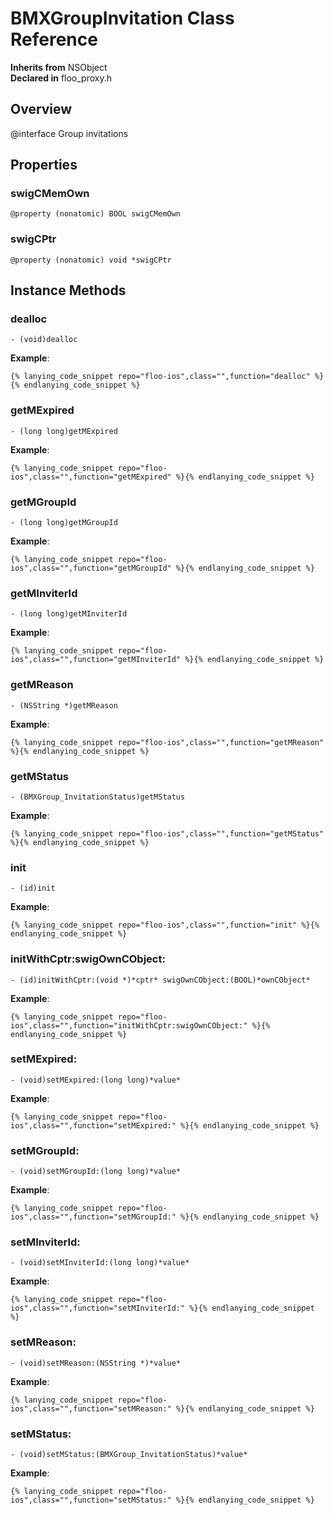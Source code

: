 # BMXGroupInvitation Class Reference

  **Inherits from** NSObject  
  **Declared in** floo_proxy.h  

## Overview

@interface Group invitations

## Properties

<a name="//api/name/swigCMemOwn" title="swigCMemOwn"></a>
### swigCMemOwn

`@property (nonatomic) BOOL swigCMemOwn`

<a name="//api/name/swigCPtr" title="swigCPtr"></a>
### swigCPtr

`@property (nonatomic) void *swigCPtr`

<a title="Instance Methods" name="instance_methods"></a>
## Instance Methods

<a name="//api/name/dealloc" title="dealloc"></a>
### dealloc

`- (void)dealloc`

<a name="//api/name/getMExpired" title="getMExpired"></a>
**Example**:
```
{% lanying_code_snippet repo="floo-ios",class="",function="dealloc" %}{% endlanying_code_snippet %}
```
### getMExpired

`- (long long)getMExpired`

<a name="//api/name/getMGroupId" title="getMGroupId"></a>
**Example**:
```
{% lanying_code_snippet repo="floo-ios",class="",function="getMExpired" %}{% endlanying_code_snippet %}
```
### getMGroupId

`- (long long)getMGroupId`

<a name="//api/name/getMInviterId" title="getMInviterId"></a>
**Example**:
```
{% lanying_code_snippet repo="floo-ios",class="",function="getMGroupId" %}{% endlanying_code_snippet %}
```
### getMInviterId

`- (long long)getMInviterId`

<a name="//api/name/getMReason" title="getMReason"></a>
**Example**:
```
{% lanying_code_snippet repo="floo-ios",class="",function="getMInviterId" %}{% endlanying_code_snippet %}
```
### getMReason

`- (NSString *)getMReason`

<a name="//api/name/getMStatus" title="getMStatus"></a>
**Example**:
```
{% lanying_code_snippet repo="floo-ios",class="",function="getMReason" %}{% endlanying_code_snippet %}
```
### getMStatus

`- (BMXGroup_InvitationStatus)getMStatus`

<a name="//api/name/init" title="init"></a>
**Example**:
```
{% lanying_code_snippet repo="floo-ios",class="",function="getMStatus" %}{% endlanying_code_snippet %}
```
### init

`- (id)init`

<a name="//api/name/initWithCptr:swigOwnCObject:" title="initWithCptr:swigOwnCObject:"></a>
**Example**:
```
{% lanying_code_snippet repo="floo-ios",class="",function="init" %}{% endlanying_code_snippet %}
```
### initWithCptr:swigOwnCObject:

`- (id)initWithCptr:(void *)*cptr* swigOwnCObject:(BOOL)*ownCObject*`

<a name="//api/name/setMExpired:" title="setMExpired:"></a>
**Example**:
```
{% lanying_code_snippet repo="floo-ios",class="",function="initWithCptr:swigOwnCObject:" %}{% endlanying_code_snippet %}
```
### setMExpired:

`- (void)setMExpired:(long long)*value*`

<a name="//api/name/setMGroupId:" title="setMGroupId:"></a>
**Example**:
```
{% lanying_code_snippet repo="floo-ios",class="",function="setMExpired:" %}{% endlanying_code_snippet %}
```
### setMGroupId:

`- (void)setMGroupId:(long long)*value*`

<a name="//api/name/setMInviterId:" title="setMInviterId:"></a>
**Example**:
```
{% lanying_code_snippet repo="floo-ios",class="",function="setMGroupId:" %}{% endlanying_code_snippet %}
```
### setMInviterId:

`- (void)setMInviterId:(long long)*value*`

<a name="//api/name/setMReason:" title="setMReason:"></a>
**Example**:
```
{% lanying_code_snippet repo="floo-ios",class="",function="setMInviterId:" %}{% endlanying_code_snippet %}
```
### setMReason:

`- (void)setMReason:(NSString *)*value*`

<a name="//api/name/setMStatus:" title="setMStatus:"></a>
**Example**:
```
{% lanying_code_snippet repo="floo-ios",class="",function="setMReason:" %}{% endlanying_code_snippet %}
```
### setMStatus:

`- (void)setMStatus:(BMXGroup_InvitationStatus)*value*`

**Example**:
```
{% lanying_code_snippet repo="floo-ios",class="",function="setMStatus:" %}{% endlanying_code_snippet %}
```
